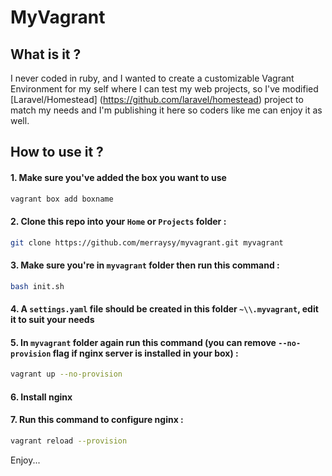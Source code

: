 # MyVagrant

## What is it ?

I never coded in ruby, and I wanted to create a customizable Vagrant Environment for my self where I can test my web projects, so I've modified [Laravel/Homestead] (https://github.com/laravel/homestead) project to match my needs and I'm publishing it here so coders like me can enjoy it as well.

## How to use it ?

#### 1. Make sure you've added the box you want to use
```bash
vagrant box add boxname
```

#### 2. Clone this repo into your `Home` or `Projects` folder :
```bash
git clone https://github.com/merraysy/myvagrant.git myvagrant
```

#### 3. Make sure you're in `myvagrant` folder then run this command :
```bash
bash init.sh
```

#### 4. A `settings.yaml` file should be created in this folder `~\\.myvagrant`, edit it to suit your needs
#### 5. In `myvagrant` folder again run this command (you can remove `--no-provision` flag if nginx server is installed in your box) :
```bash
vagrant up --no-provision
```

#### 6. Install nginx
#### 7. Run this command to configure nginx :
```bash
vagrant reload --provision
```

Enjoy...
